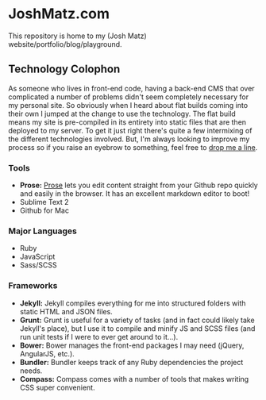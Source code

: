 # JoshMatz.com

This repository is home to my (Josh Matz) website/portfolio/blog/playground. 

## Technology Colophon

As someone who lives in front-end code, having a back-end CMS that over complicated a number of problems didn't seem completely necessary for my personal site. So obviously when I heard about flat builds coming into their own I jumped at the change to use the technology. The flat build means my site is pre-compiled in its entirety into static files that are then deployed to my server. To get it just right there's quite a few intermixing of the different technologies involved. But, I'm always looking to improve my process so if you raise an eyebrow to something, feel free to [drop me a line](http://www.twitter.com/joshmatz).

### Tools
- **Prose:** [Prose](http://prose.io) lets you edit content straight from your Github repo quickly and easily in the browser. It has an excellent markdown editor to boot!
- Sublime Text 2
- Github for Mac

### Major Languages
- Ruby
- JavaScript
- Sass/SCSS

### Frameworks
- **Jekyll:** Jekyll compiles everything for me into structured folders with static HTML and JSON files.
- **Grunt:** Grunt is useful for a variety of tasks (and in fact could likely take Jekyll's place), but I use it to compile and minify JS and SCSS files (and run unit tests if I were to ever get around to it...).
- **Bower:** Bower manages the front-end packages I may need (jQuery, AngularJS, etc.).
- **Bundler:** Bundler keeps track of any Ruby dependencies the project needs.
- **Compass:** Compass comes with a number of tools that makes writing CSS super convenient.
